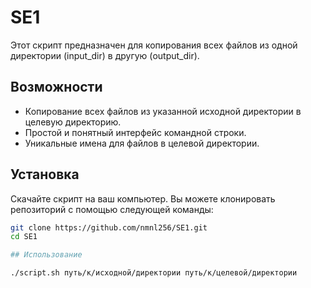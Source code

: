 # SE1

Этот скрипт предназначен для копирования всех файлов из одной директории (input_dir) в другую (output_dir).

## Возможности

- Копирование всех файлов из указанной исходной директории в целевую директорию.
- Простой и понятный интерфейс командной строки.
- Уникальные имена для файлов в целевой директории.

## Установка

Скачайте скрипт на ваш компьютер. Вы можете клонировать репозиторий с помощью следующей команды:

```bash
git clone https://github.com/nmnl256/SE1.git
cd SE1

## Использование

./script.sh путь/к/исходной/директории путь/к/целевой/директории
